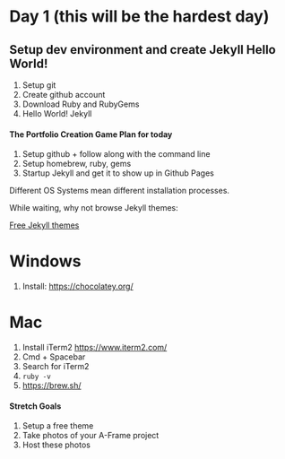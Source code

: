 # Day 1 (this will be the hardest day)
## Setup dev environment and create Jekyll Hello World!

1. Setup git
2. Create github account
3. Download Ruby and RubyGems
4. Hello World! Jekyll

#### The Portfolio Creation Game Plan for today
1. Setup github + follow along with the command line
2. Setup homebrew, ruby, gems
3. Startup Jekyll and get it to show up in Github Pages

Different OS Systems mean different installation processes.

While waiting, why not browse Jekyll themes:

[Free Jekyll themes](https://jekyllthemes.io/free)

# Windows

1. Install: https://chocolatey.org/

# Mac

1. Install iTerm2 https://www.iterm2.com/
2. Cmd + Spacebar
3. Search for iTerm2
4. `ruby -v`
5. https://brew.sh/


#### Stretch Goals
1. Setup a free theme
2. Take photos of your A-Frame project
3. Host these photos
